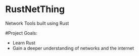 # RustNetThing
Network Tools built using Rust

#Project Goals:
- Learn Rust
- Gain a deeper understanding of networks and the internet
